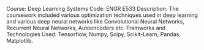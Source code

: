 Course: Deep Learning Systems
Code: ENGR E533
Description: The coursework included various optimization techniques used in deep learning and various deep neural networks like Convolutional Neural Networks, Recurrent
Neural Networks, Autoencoders etc.
Framworks and Technologies Used: Tensorflow, Numpy, Scipy, Scikit-Learn, Pandas, Matplotlib.
